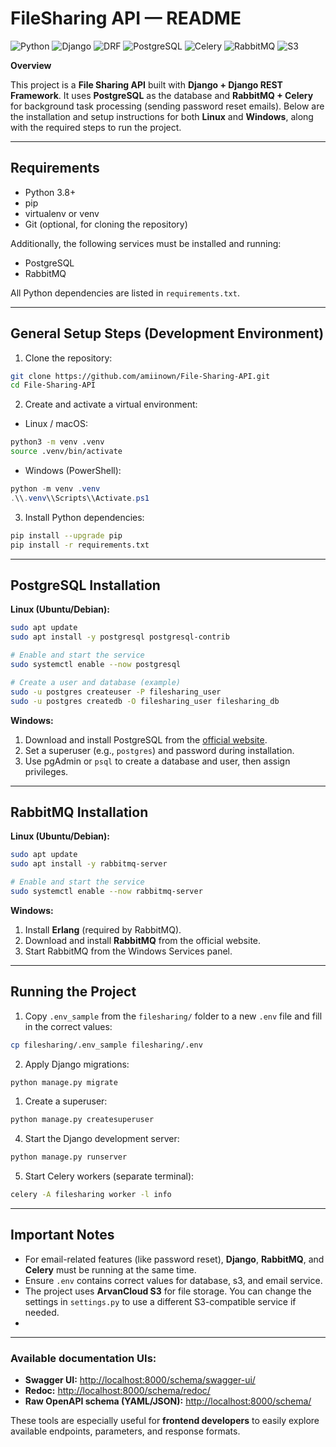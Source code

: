 # FileSharing API — README

![Python](https://img.shields.io/badge/Python-3.12.3-blue?logo=python&logoColor=white)
![Django](https://img.shields.io/badge/Django-5.2.4-green?logo=django&logoColor=white)
![DRF](https://img.shields.io/badge/DRF-3.16-red?logo=django&logoColor=white)
![PostgreSQL](https://img.shields.io/badge/PostgreSQL-17.5-blue?logo=postgresql&logoColor=white)
![Celery](https://img.shields.io/badge/Celery-5.5.3-green?logo=celery&logoColor=white)
![RabbitMQ](https://img.shields.io/badge/RabbitMQ-4.1.2-orange?logo=rabbitmq&logoColor=white)
![S3](https://img.shields.io/badge/boto3-1.39.13-blue?logo=amazonaws&logoColor=white)


**Overview**

This project is a **File Sharing API** built with **Django + Django REST Framework**. It uses **PostgreSQL** as the database and **RabbitMQ + Celery** for background task processing (sending password reset emails). Below are the installation and setup instructions for both **Linux** and **Windows**, along with the required steps to run the project.

---

## Requirements

* Python 3.8+
* pip
* virtualenv or venv
* Git (optional, for cloning the repository)

Additionally, the following services must be installed and running:

* PostgreSQL
* RabbitMQ

All Python dependencies are listed in `requirements.txt`.

---

## General Setup Steps (Development Environment)

1. Clone the repository:

```bash
git clone https://github.com/amiinown/File-Sharing-API.git
cd File-Sharing-API
```

2. Create and activate a virtual environment:

* Linux / macOS:

```bash
python3 -m venv .venv
source .venv/bin/activate
```

* Windows (PowerShell):

```powershell
python -m venv .venv
.\\.venv\\Scripts\\Activate.ps1
```

3. Install Python dependencies:

```bash
pip install --upgrade pip
pip install -r requirements.txt
```

---

## PostgreSQL Installation

**Linux (Ubuntu/Debian):**

```bash
sudo apt update
sudo apt install -y postgresql postgresql-contrib

# Enable and start the service
sudo systemctl enable --now postgresql

# Create a user and database (example)
sudo -u postgres createuser -P filesharing_user
sudo -u postgres createdb -O filesharing_user filesharing_db
```

**Windows:**

1. Download and install PostgreSQL from the [official website](https://www.postgresql.org/download/windows/).
2. Set a superuser (e.g., `postgres`) and password during installation.
3. Use pgAdmin or `psql` to create a database and user, then assign privileges.

---

## RabbitMQ Installation

**Linux (Ubuntu/Debian):**

```bash
sudo apt update
sudo apt install -y rabbitmq-server

# Enable and start the service
sudo systemctl enable --now rabbitmq-server
```

**Windows:**

1. Install **Erlang** (required by RabbitMQ).
2. Download and install **RabbitMQ** from the official website.
3. Start RabbitMQ from the Windows Services panel.

---

## Running the Project

1. Copy `.env_sample` from the `filesharing/` folder to a new `.env` file and fill in the correct values:

```bash
cp filesharing/.env_sample filesharing/.env
```

2. Apply Django migrations:

```bash
python manage.py migrate
```

1. Create a superuser:

```bash
python manage.py createsuperuser
```

4. Start the Django development server:

```bash
python manage.py runserver
```

5. Start Celery workers (separate terminal):

```bash
celery -A filesharing worker -l info
```

---

## Important Notes

* For email-related features (like password reset), **Django**, **RabbitMQ**, and **Celery** must be running at the same time.
* Ensure `.env` contains correct values for database, s3, and email service.
* The project uses **ArvanCloud S3** for file storage. You can change the settings in `settings.py` to use a different S3-compatible service if needed.
* 
---

### Available documentation UIs:

* **Swagger UI:** [http://localhost:8000/schema/swagger-ui/](http://localhost:8000/schema/swagger-ui/)
* **Redoc:** [http://localhost:8000/schema/redoc/](http://localhost:8000/schema/redoc/)
* **Raw OpenAPI schema (YAML/JSON):** [http://localhost:8000/schema/](http://localhost:8000/schema/)

These tools are especially useful for **frontend developers** to easily explore available endpoints, parameters, and response formats.
